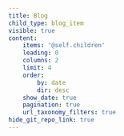 ```yaml
---
title: Blog
child_type: blog_item
visible: true
content:
    items: '@self.children'
    leading: 0
    columns: 2
    limit: 4
    order:
        by: date
        dir: desc
    show_date: true
    pagination: true
    url_taxonomy_filters: true
hide_git_repo_link: true
---
```


